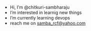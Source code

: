 -  Hi, I’m @chitkuri-sambharaju
-  I’m interested in learnig new things
-  I’m currently learning devops
-  reach me on samba_rcf@yahoo.com

<!---
chitkuri-sambharaju/chitkuri-sambharaju is a ✨ special ✨ repository because its `README.md` (this file) appears on your GitHub profile.
You can click the Preview link to take a look at your changes.
--->
